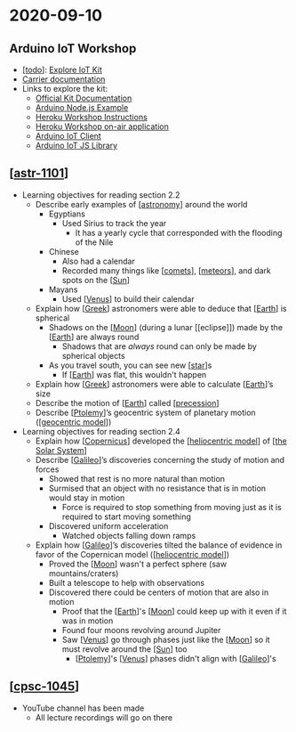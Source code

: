 # 2020-09-10

## Arduino IoT Workshop

- [[todo]]: [Explore IoT Kit](https://explore-iot.arduino.cc/)
- [Carrier documentation](https://www.arduino.cc/reference/en/libraries/arduinomkriotcarrier/)
- Links to explore the kit:
  - [Official Kit Documentation](https://explore-iot.arduino.cc/)
  - [Arduino Node.js Example](https://github.com/fstasi/IoTSK)
  - [Heroku Workshop Instructions](https://github.com/heroku-examples/cascadiajs-heroku-arduino-workshop)
  - [Heroku Workshop on-air application](https://github.com/heroku-examples/cascadiajs-heroku-arduino-workshop-app)
  - [Arduino IoT Client](https://www.npmjs.com/package/@arduino/arduino-iot-client)
  - [Arduino IoT JS Library](https://github.com/arduino/arduino-iot-js)

## [[astr-1101]]

- Learning objectives for reading section 2.2
  - Describe early examples of [[astronomy]] around the world
    - Egyptians
      - Used Sirius to track the year
        - It has a yearly cycle that corresponded with the flooding of the Nile
    - Chinese
      - Also had a calendar
      - Recorded many things like [[comets]], [[meteors]], and dark spots on the [[Sun]]
    - Mayans
      - Used [[Venus]] to build their calendar
  - Explain how [[Greek]] astronomers were able to deduce that [[Earth]] is spherical
    - Shadows on the [[Moon]] (during a lunar [[eclipse]]) made by the [[Earth]] are always round
      - Shadows that are _always_ round can only be made by spherical objects
    - As you travel south, you can see new [[star]]s
      - If [[Earth]] was flat, this wouldn't happen
  - Explain how [[Greek]] astronomers were able to calculate [[Earth]]’s size
  - Describe the motion of [[Earth]] called [[precession]]
  - Describe [[Ptolemy]]’s geocentric system of planetary motion ([[geocentric model]])
- Learning objectives for reading section 2.4
  - Explain how [[Copernicus]] developed the [[heliocentric model]] of [[the Solar System]]
  - Describe [[Galileo]]’s discoveries concerning the study of motion and forces
    - Showed that rest is no more natural than motion
    - Surmised that an object with no resistance that is in motion would stay in motion
      - Force is required to stop something from moving just as it is required to start moving something
    - Discovered uniform acceleration
      - Watched objects falling down ramps
  - Explain how [[Galileo]]’s discoveries tilted the balance of evidence in favor of the Copernican model ([[heliocentric model]])
    - Proved the [[Moon]] wasn't a perfect sphere (saw mountains/craters)
    - Built a telescope to help with observations
    - Discovered there could be centers of motion that are also in motion
      - Proof that the [[Earth]]'s [[Moon]] could keep up with it even if it was in motion
      - Found four moons revolving around Jupiter
      - Saw [[Venus]] go through phases just like the [[Moon]] so it must revolve around the [[Sun]] too
        - [[Ptolemy]]'s [[Venus]] phases didn't align with [[Galileo]]'s

## [[cpsc-1045]]

- YouTube channel has been made
  - All lecture recordings will go on there

[//begin]: # "Autogenerated link references for markdown compatibility"
[todo]: todo "Todo"
[astr-1101]: astr-1101 "ASTR 1101 - Intro to the Solar System"
[astronomy]: astronomy "Astronomy"
[comets]: comets "Comets"
[meteors]: meteors "Meteors"
[Sun]: sun "Sun"
[Venus]: venus "Venus ♀"
[Greek]: greek "Greek"
[Earth]: earth "Earth 🜨"
[Moon]: moon "Moon"
[star]: star "Star"
[precession]: precession "Precession"
[Ptolemy]: ptolemy "Ptolemy"
[geocentric model]: geocentric-model "Geocentric Model"
[Copernicus]: copernicus "Copernicus"
[heliocentric model]: heliocentric-model "Heliocentric Model"
[the Solar System]: the-solar-system "The Solar System"
[Galileo]: galileo "Galileo"
[cpsc-1045]: cpsc-1045 "CPSC 1045 - Intro. to Web Programming"
[//end]: # "Autogenerated link references"
